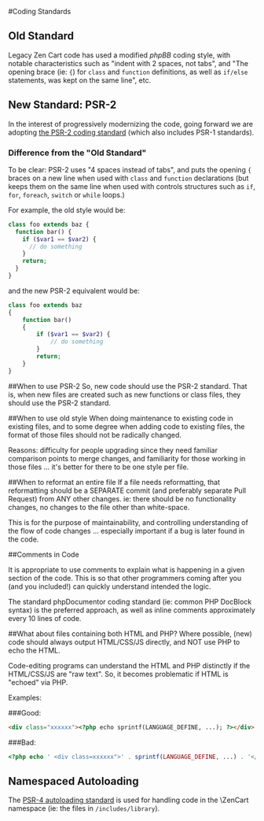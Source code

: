 #Coding Standards

## Old Standard
Legacy Zen Cart code has used a modified *phpBB* coding style, with notable characteristics such as "indent with 2 spaces, not tabs", and "The opening brace (ie: `{`) for `class` and `function` definitions, as well as `if/else` statements, was kept on the same line", etc.

## New Standard: PSR-2
In the interest of progressively modernizing the code, going forward we are adopting [the PSR-2 coding standard](https://github.com/php-fig/fig-standards/blob/master/accepted/PSR-2-coding-style-guide.md) (which also includes PSR-1 standards).

### Difference from the "Old Standard"
To be clear: PSR-2 uses "4 spaces instead of tabs", and puts the opening `{` braces on a new line when used with `class` and `function` declarations (but keeps them on the same line when used with controls structures such as `if`, `for`, `foreach`, `switch` or `while` loops.)

For example, the old style would be:

```php
class foo extends baz {
  function bar() {
    if ($var1 == $var2) {
      // do something
    }
    return;
  }
}
```

and the new PSR-2 equivalent would be:

```php
class foo extends baz
{
    function bar() 
    {
        if ($var1 == $var2) {
            // do something
        }
        return;
    }
}
```

##When to use PSR-2
So, new code should use the PSR-2 standard. That is, when new files are created such as new functions or class files, they should use the PSR-2 standard.

##When to use old style
When doing maintenance to existing code in existing files, and to some degree when adding code to existing files, the format of those files should not be radically changed. 

Reasons: difficulty for people upgrading since they need familiar comparison points to merge changes, and familiarity for those working in those files ... it's better for there to be one style per file.

##When to reformat an entire file
If a file needs reformatting, that reformatting should be a SEPARATE commit (and preferably separate Pull Request) from ANY other changes.  ie: there should be no functionality changes, no changes to the file other than white-space.

This is for the purpose of maintainability, and controlling understanding of the flow of code changes ... especially important if a bug is later found in the code.

##Comments in Code

It is appropriate to use comments to explain what is happening in a given section of the code. This is so that other programmers coming after you (and you included!) can quickly understand intended the logic.

The standard phpDocumentor coding standard (ie: common PHP DocBlock syntax) is the preferred approach, as well as inline comments approximately every 10 lines of code. 


##What about files containing both HTML and PHP?
Where possible, (new) code should always output HTML/CSS/JS directly, and NOT use PHP to echo the HTML.

Code-editing programs can understand the HTML and PHP distinctly if the HTML/CSS/JS are "raw text".  So, it becomes problematic if HTML is "echoed" via PHP.

Examples:

###Good:
```html
<div class="xxxxxx"><?php echo sprintf(LANGUAGE_DEFINE, ...); ?></div>
```

###Bad:
```php
<?php echo ' <div class=xxxxxx">' . sprintf(LANGUAGE_DEFINE, ...) . '</div>'; ?>
```

## Namespaced Autoloading
The [PSR-4 autoloading standard](https://github.com/php-fig/fig-standards/blob/master/accepted/PSR-4-autoloader.md) is used for handling code in the \ZenCart namespace (ie: the files in `/includes/library`).


